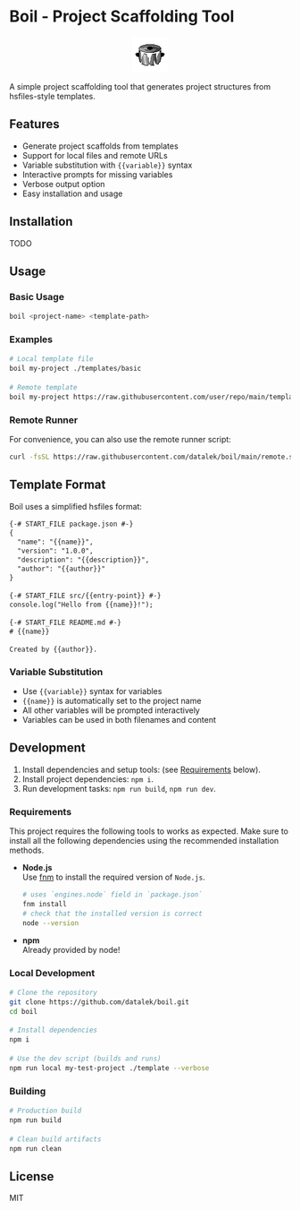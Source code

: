 # Boil - Project Scaffolding Tool

<p align="center">
    <img src="/docs/boil-logo.gif">
</p>

A simple project scaffolding tool that generates project structures from hsfiles-style templates.

## Features

- Generate project scaffolds from templates
- Support for local files and remote URLs
- Variable substitution with `{{variable}}` syntax
- Interactive prompts for missing variables
- Verbose output option
- Easy installation and usage

## Installation

TODO

## Usage

### Basic Usage

```bash
boil <project-name> <template-path>
```

### Examples

```bash
# Local template file
boil my-project ./templates/basic

# Remote template
boil my-project https://raw.githubusercontent.com/user/repo/main/template
```

### Remote Runner

For convenience, you can also use the remote runner script:

``` bash
curl -fsSL https://raw.githubusercontent.com/datalek/boil/main/remote.sh | bash
```

## Template Format

Boil uses a simplified hsfiles format:

```
{-# START_FILE package.json #-}
{
  "name": "{{name}}",
  "version": "1.0.0",
  "description": "{{description}}",
  "author": "{{author}}"
}

{-# START_FILE src/{{entry-point}} #-}
console.log("Hello from {{name}}!");

{-# START_FILE README.md #-}
# {{name}}

Created by {{author}}.
```

### Variable Substitution

- Use `{{variable}}` syntax for variables
- `{{name}}` is automatically set to the project name
- All other variables will be prompted interactively
- Variables can be used in both filenames and content

## Development

1. Install dependencies and setup tools: (see [Requirements](#requirements) below).
2. Install project dependencies: `npm i`.
3. Run development tasks: `npm run build`, `npm run dev`.

### Requirements

This project requires the following tools to works as expected. Make sure to install all the following dependencies using the recommended installation methods.

- **Node.js**</br>
  Use [fnm](https://github.com/Schniz/fnm#installation) to install the required version of `Node.js`.

  ```sh
  # uses `engines.node` field in `package.json`
  fnm install
  # check that the installed version is correct
  node --version
  ```

- **npm**</br>
  Already provided by node!

### Local Development

```bash
# Clone the repository
git clone https://github.com/datalek/boil.git
cd boil

# Install dependencies
npm i

# Use the dev script (builds and runs)
npm run local my-test-project ./template --verbose
```

### Building

```bash
# Production build
npm run build

# Clean build artifacts
npm run clean
```

## License

MIT

